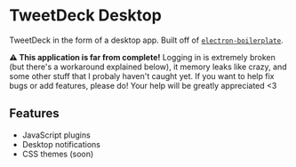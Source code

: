 # TweetDeck Desktop

TweetDeck in the form of a desktop app. Built off of [`electron-boilerplate`](https://github.com/szwacz/electron-boilerplate).

**:warning: This application is far from complete!** Logging in is extremely broken (but there's a workaround explained below), it memory leaks like crazy, and some other stuff that I probaly haven't caught yet. If you want to help fix bugs or add features, please do! Your help will be greatly appreciated <3

## Features

- JavaScript plugins
- Desktop notifications
- CSS themes (soon)
